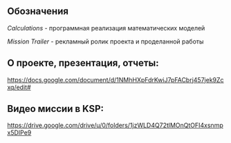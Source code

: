 ## Обозначения

*Calculations* - программная реализация математических моделей

*Mission Trailer* - рекламный ролик проекта и проделанной работы

## О проекте, презентация, отчеты:
https://docs.google.com/document/d/1NMhHXpFdrKwiJ7pFACbrj457jek9Zcxq/edit#

## Видео миссии в KSP:
https://drive.google.com/drive/u/0/folders/1jzWLD4Q72tlMOnQtOFI4xsnmpx5DIPe9

